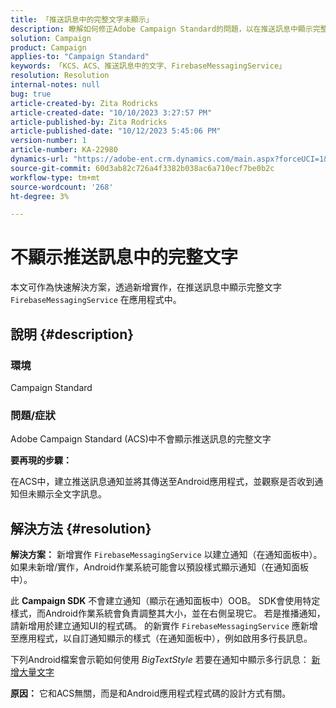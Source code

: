 ```yaml
---
title: 「推送訊息中的完整文字未顯示」
description: 瞭解如何修正Adobe Campaign Standard的問題，以在推送訊息中顯示完整文字。 在您的應用程式中新增FirebaseMessagingService的實作。
solution: Campaign
product: Campaign
applies-to: "Campaign Standard"
keywords: 「KCS、ACS、推送訊息中的文字、FirebaseMessagingService」
resolution: Resolution
internal-notes: null
bug: true
article-created-by: Zita Rodricks
article-created-date: "10/10/2023 3:27:57 PM"
article-published-by: Zita Rodricks
article-published-date: "10/12/2023 5:45:06 PM"
version-number: 1
article-number: KA-22980
dynamics-url: "https://adobe-ent.crm.dynamics.com/main.aspx?forceUCI=1&pagetype=entityrecord&etn=knowledgearticle&id=4c315395-8167-ee11-9ae7-6045bd006b25"
source-git-commit: 60d3ab82c726a4f3382b038ac6a710ecf7be0b2c
workflow-type: tm+mt
source-wordcount: '268'
ht-degree: 3%

---
```


# 不顯示推送訊息中的完整文字


本文可作為快速解決方案，透過新增實作，在推送訊息中顯示完整文字 `FirebaseMessagingService` 在應用程式中。

## 說明 {#description}


### <b>環境</b>

Campaign Standard



### <b>問題/症狀</b>

Adobe Campaign Standard (ACS)中不會顯示推送訊息的完整文字



<b>要再現的步驟：</b>

在ACS中，建立推送訊息通知並將其傳送至Android應用程式，並觀察是否收到通知但未顯示全文字訊息。


## 解決方法 {#resolution}

<b>解決方案：</b>
新增實作 `FirebaseMessagingService` 以建立通知（在通知面板中）。 如果未新增/實作，Android作業系統可能會以預設樣式顯示通知（在通知面板中）。

此 <b>Campaign SDK</b> 不會建立通知（顯示在通知面板中）OOB。 SDK會使用特定樣式，而Android作業系統會負責調整其大小，並在右側呈現它。 若是推播通知，請新增用於建立通知UI的程式碼。 的新實作 `FirebaseMessagingService` 應新增至應用程式，以自訂通知顯示的樣式（在通知面板中），例如啟用多行長訊息。



下列Android檔案會示範如何使用 *BigTextStyle* 若要在通知中顯示多行訊息：
[新增大量文字](https://developer.android.com/develop/ui/views/notifications/expanded#large-style)


<b>原因：</b>
它和ACS無關，而是和Android應用程式程式碼的設計方式有關。
